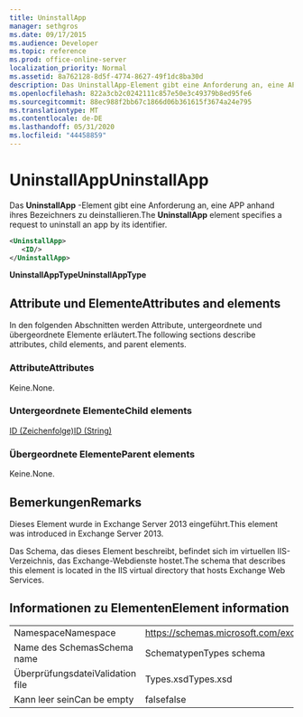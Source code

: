```yaml
---
title: UninstallApp
manager: sethgros
ms.date: 09/17/2015
ms.audience: Developer
ms.topic: reference
ms.prod: office-online-server
localization_priority: Normal
ms.assetid: 8a762128-8d5f-4774-8627-49f1dc8ba30d
description: Das UninstallApp-Element gibt eine Anforderung an, eine APP anhand ihres Bezeichners zu deinstallieren.
ms.openlocfilehash: 822a3cb2c0242111c857e50e3c49379b8ed95fe6
ms.sourcegitcommit: 88ec988f2bb67c1866d06b361615f3674a24e795
ms.translationtype: MT
ms.contentlocale: de-DE
ms.lasthandoff: 05/31/2020
ms.locfileid: "44458859"
---
```

# <a name="uninstallapp"></a><span data-ttu-id="5fbbf-103">UninstallApp</span><span class="sxs-lookup"><span data-stu-id="5fbbf-103">UninstallApp</span></span>

<span data-ttu-id="5fbbf-104">Das **UninstallApp** -Element gibt eine Anforderung an, eine APP anhand ihres Bezeichners zu deinstallieren.</span><span class="sxs-lookup"><span data-stu-id="5fbbf-104">The **UninstallApp** element specifies a request to uninstall an app by its identifier.</span></span> 
  
```XML
<UninstallApp>
   <ID/>
</UninstallApp>
```

 <span data-ttu-id="5fbbf-105">**UninstallAppType**</span><span class="sxs-lookup"><span data-stu-id="5fbbf-105">**UninstallAppType**</span></span>
## <a name="attributes-and-elements"></a><span data-ttu-id="5fbbf-106">Attribute und Elemente</span><span class="sxs-lookup"><span data-stu-id="5fbbf-106">Attributes and elements</span></span>

<span data-ttu-id="5fbbf-107">In den folgenden Abschnitten werden Attribute, untergeordnete und übergeordnete Elemente erläutert.</span><span class="sxs-lookup"><span data-stu-id="5fbbf-107">The following sections describe attributes, child elements, and parent elements.</span></span>
  
### <a name="attributes"></a><span data-ttu-id="5fbbf-108">Attribute</span><span class="sxs-lookup"><span data-stu-id="5fbbf-108">Attributes</span></span>

<span data-ttu-id="5fbbf-109">Keine.</span><span class="sxs-lookup"><span data-stu-id="5fbbf-109">None.</span></span>
  
### <a name="child-elements"></a><span data-ttu-id="5fbbf-110">Untergeordnete Elemente</span><span class="sxs-lookup"><span data-stu-id="5fbbf-110">Child elements</span></span>

[<span data-ttu-id="5fbbf-111">ID (Zeichenfolge)</span><span class="sxs-lookup"><span data-stu-id="5fbbf-111">ID (String)</span></span>](id-string.md)
  
### <a name="parent-elements"></a><span data-ttu-id="5fbbf-112">Übergeordnete Elemente</span><span class="sxs-lookup"><span data-stu-id="5fbbf-112">Parent elements</span></span>

<span data-ttu-id="5fbbf-113">Keine.</span><span class="sxs-lookup"><span data-stu-id="5fbbf-113">None.</span></span>
  
## <a name="remarks"></a><span data-ttu-id="5fbbf-114">Bemerkungen</span><span class="sxs-lookup"><span data-stu-id="5fbbf-114">Remarks</span></span>

<span data-ttu-id="5fbbf-115">Dieses Element wurde in Exchange Server 2013 eingeführt.</span><span class="sxs-lookup"><span data-stu-id="5fbbf-115">This element was introduced in Exchange Server 2013.</span></span>
  
<span data-ttu-id="5fbbf-116">Das Schema, das dieses Element beschreibt, befindet sich im virtuellen IIS-Verzeichnis, das Exchange-Webdienste hostet.</span><span class="sxs-lookup"><span data-stu-id="5fbbf-116">The schema that describes this element is located in the IIS virtual directory that hosts Exchange Web Services.</span></span>
  
## <a name="element-information"></a><span data-ttu-id="5fbbf-117">Informationen zu Elementen</span><span class="sxs-lookup"><span data-stu-id="5fbbf-117">Element information</span></span>

|||
|:-----|:-----|
|<span data-ttu-id="5fbbf-118">Namespace</span><span class="sxs-lookup"><span data-stu-id="5fbbf-118">Namespace</span></span>  <br/> |https://schemas.microsoft.com/exchange/services/2006/types  <br/> |
|<span data-ttu-id="5fbbf-119">Name des Schemas</span><span class="sxs-lookup"><span data-stu-id="5fbbf-119">Schema name</span></span>  <br/> |<span data-ttu-id="5fbbf-120">Schematypen</span><span class="sxs-lookup"><span data-stu-id="5fbbf-120">Types schema</span></span>  <br/> |
|<span data-ttu-id="5fbbf-121">Überprüfungsdatei</span><span class="sxs-lookup"><span data-stu-id="5fbbf-121">Validation file</span></span>  <br/> |<span data-ttu-id="5fbbf-122">Types.xsd</span><span class="sxs-lookup"><span data-stu-id="5fbbf-122">Types.xsd</span></span>  <br/> |
|<span data-ttu-id="5fbbf-123">Kann leer sein</span><span class="sxs-lookup"><span data-stu-id="5fbbf-123">Can be empty</span></span>  <br/> |<span data-ttu-id="5fbbf-124">false</span><span class="sxs-lookup"><span data-stu-id="5fbbf-124">false</span></span>  <br/> |
   

